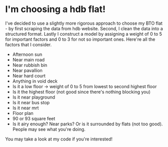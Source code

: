 # I'm choosing a hdb flat!
I've decided to use a slightly more rigorous approach to choose my BTO flat - by first scraping the data from hdb website. Second, I clean the data into a structured format. Lastly I construct a model by assigning a weight of 0 to 5 for important factors and 0 to 3 for not so important ones. Here're all the factors that I consider.

- Afternoon sun
- Near main road
- Near rubbish bin
- Near pavallion
- Near hard court
- Anything in void deck
- Is it a low floor -> weight of 0 to 5 from lowest to second highest floor
- Is it the highest floor (not good since there's nothing blocking you)
- Is it near playground
- Is it near bus stop
- Is it near mrt
- Floor plan
- 90 or 93 square feet
- Is it airy enough? Near parks? Or is it surrounded by flats (not too good). People may see what you're doing.

You may take a look at my code if you're interested! 
